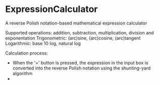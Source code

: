 # ExpressionCalculator
A reverse Polish notation-based mathematical expression calculator

Supported operations: addition, subtraction, multiplication, division and exponentation
Trigonometric: (arc)sine, (arc)cosine, (arc)tangent
Logarithmic: base 10 log, natural log

Calculation process:
- When the '=' button is pressed, the expression in the input box is converted into the reverse Polish notation using the shunting-yard algorithm
- 
